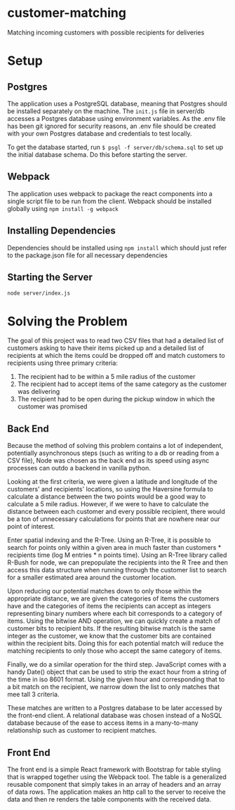 # customer-matching
Matching incoming customers with possible recipients for deliveries

# Setup

## Postgres

The application uses a PostgreSQL database, meaning that Postgres should be installed separately on the machine. The `init.js` file in server/db accesses a Postgres database using environment variables. As the .env file has been git ignored for security reasons, an .env file should be created with your own Postgres database and credentials to test locally.

To get the database started, run `$ psgl -f server/db/schema.sql` to set up the initial database schema. Do this before starting the server. 

## Webpack

The application uses webpack to package the react components into a single script file to be run from the client. Webpack should be installed globally using `npm install -g webpack`

## Installing Dependencies

Dependencies should be installed using `npm install` which should just refer to the package.json file for all necessary dependencies

## Starting the Server

`node server/index.js`


# Solving the Problem

The goal of this project was to read two CSV files that had a detailed list of customers asking to have their items picked up and a detailed list of recipients at which the items could be dropped off and match customers to recipients using three primary criteria:

1) The recipient had to be within a 5 mile radius of the customer
2) The recipient had to accept items of the same category as the customer was delivering
3) The recipient had to be open during the pickup window in which the customer was promised

## Back End

Because the method of solving this problem contains a lot of independent, potentially asynchronous steps (such as writing to a db or reading from a CSV file), Node was chosen as the back end as its speed using async processes can outdo a backend in vanilla python.

Looking at the first criteria, we were given a latitude and longitude of the customers' and recipients' locations, so using the Haversine formula to calculate a distance between the two points would be a good way to calculate a 5 mile radius. However, if we were to have to calculate the distance between each customer and every possible recipient, there would be a ton of unnecessary calculations for points that are nowhere near our point of interest.

Enter spatial indexing and the R-Tree. Using an R-Tree, it is possible to search for points only within a given area in much faster than customers * recipients time (log M entries * n points time). Using an R-Tree library called R-Bush for node, we can prepopulate the recipients into the R Tree and then access this data structure when running through the customer list to search for a smaller estimated area around the customer location. 

Upon reducing our potential matches down to only those within the appropriate distance, we are given the categories of items the customers have and the categories of items the recipients can accept as integers representing binary numbers where each bit corresponds to a category of items. Using the bitwise AND operation, we can quickly create a match of customer bits to recipient bits. If the resulting bitwise match is the same integer as the customer, we know that the customer bits are contained within the recipient bits. Doing this for each potential match will reduce the matching recipients to only those who accept the same category of items.

Finally, we do a similar operation for the third step. JavaScript comes with a handy Date() object that can be used to strip the exact hour from a string of the time in iso 8601 format. Using the given hour and corresponding that to a bit match on the recipient, we narrow down the list to only matches that mee tall 3 criteria. 

These matches are written to a Postgres database to be later accessed by the front-end client. A relational database was chosen instead of a NoSQL database because of the ease to access items in a many-to-many relationship such as customer to recipient matches. 

## Front End

The front end is a simple React framework with Bootstrap for table styling that is wrapped together using the Webpack tool. The table is a generalized reusable component that simply takes in an array of headers and an array of data rows. The application makes an http call to the server to receive the data and then re renders the table components with the received data. 